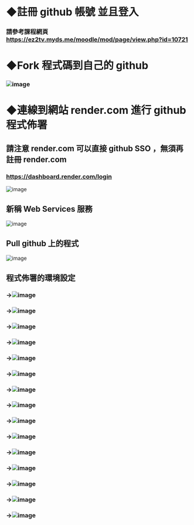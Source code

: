 # ◆註冊 github 帳號 並且登入
### 請參考課程網頁 https://ez2tv.myds.me/moodle/mod/page/view.php?id=10721


# ◆Fork 程式碼到自己的 github
### ![image](https://github.com/user-attachments/assets/c45fff32-6694-491a-b68b-67d50a4aa5fa)


# ◆連線到網站 render.com 進行 github 程式佈署
## 請注意 render.com 可以直接 github SSO ，無須再註冊 render.com 
### https://dashboard.render.com/login
![image](https://github.com/user-attachments/assets/5f02a60e-e885-4b69-90c7-5597fdfc9c87)

## 新稱 Web Services 服務
![image](https://github.com/user-attachments/assets/93784ff1-2202-426c-8b70-173f93fb6d29)

## Pull github 上的程式
![image](https://github.com/user-attachments/assets/c780d5fa-100a-42fd-873c-b67a27485756)

## 程式佈署的環境設定
### →![image](https://github.com/user-attachments/assets/39c99481-f83e-40bc-9a57-a2bf202478c9)
### →![image](https://github.com/user-attachments/assets/1485f125-789a-4cbc-9868-ef949c46872d)
### →![image](https://github.com/user-attachments/assets/e5fe5701-33d6-402d-ab6b-7524335a0963)
### →![image](https://github.com/user-attachments/assets/ec84571a-304c-4675-a032-5913bceebb65)
### →![image](https://github.com/user-attachments/assets/0d6ca216-d451-4193-a57b-5a8f4b8742c8)
### →![image](https://github.com/user-attachments/assets/50f9fb4e-2bf6-4e81-b330-5dc481ef76d3)
### →![image](https://github.com/user-attachments/assets/b2b5e651-7fe2-4863-a2b9-022dafeb8f6b)
### →![image](https://github.com/user-attachments/assets/26c37bb1-6ceb-4677-ac07-7e2dc7b2443a)
### →![image](https://github.com/user-attachments/assets/7e682954-384e-4b47-bd9d-9c5b3439f790)
### →![image](https://github.com/user-attachments/assets/6ed08246-91f5-4d20-ac7d-a032e259ed9c)
### →![image](https://github.com/user-attachments/assets/04340453-0018-445c-a6cc-693a7893efc1)
### →![image](https://github.com/user-attachments/assets/1b790ebe-c8a8-491c-bbad-e8318a12293a)
### →![image](https://github.com/user-attachments/assets/4cee3554-5623-49ab-97fb-930683fd4e1e)
### →![image](https://github.com/user-attachments/assets/d55e3b36-a983-4f1c-9e93-accaa9565107)
### →![image](https://github.com/user-attachments/assets/b33b99fc-8df1-4902-a456-23d18b0f0b23)

















  
